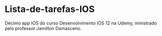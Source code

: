 # Lista-de-tarefas-IOS
Décimo app IOS do curso Desenvolvimento IOS 12 na Udemy, ministrado pelo professor Jamilton Damasceno. 
